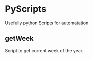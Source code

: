 # PyScripts

Usefully python Scripts for automatation

## getWeek 

Script to get current week of the year.
